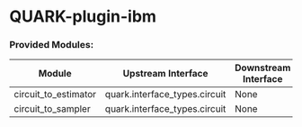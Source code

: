 # QUARK-plugin-ibm

### Provided Modules:

| Module               | Upstream Interface            | Downstream Interface |
|----------------------|-------------------------------|----------------------|
| circuit_to_estimator | quark.interface_types.circuit | None                 |
| circuit_to_sampler   | quark.interface_types.circuit | None                 |
